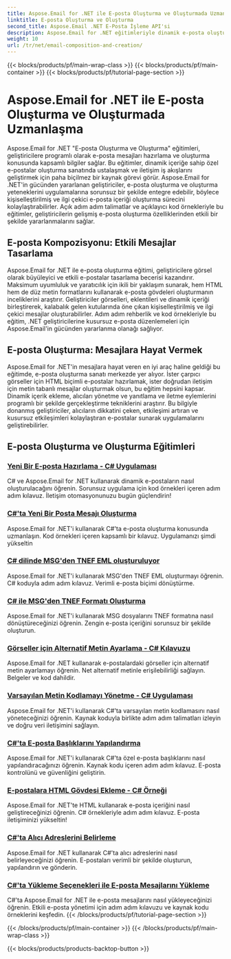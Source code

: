 ```yaml
---
title: Aspose.Email for .NET ile E-posta Oluşturma ve Oluşturmada Uzmanlaşma
linktitle: E-posta Oluşturma ve Oluşturma
second_title: Aspose.Email .NET E-Posta İşleme API'si
description: Aspose.Email for .NET eğitimleriyle dinamik e-posta oluşturmada ustalaşın. İlgi çekici e-postaları programlı bir şekilde oluşturun, içeriği kişiselleştirin, ekler ekleyin ve iletişimi geliştirin.
weight: 10
url: /tr/net/email-composition-and-creation/
---
```


{{< blocks/products/pf/main-wrap-class >}}
{{< blocks/products/pf/main-container >}}
{{< blocks/products/pf/tutorial-page-section >}}

# Aspose.Email for .NET ile E-posta Oluşturma ve Oluşturmada Uzmanlaşma


Aspose.Email for .NET "E-posta Oluşturma ve Oluşturma" eğitimleri, geliştiricilere programlı olarak e-posta mesajları hazırlama ve oluşturma konusunda kapsamlı bilgiler sağlar. Bu eğitimler, dinamik içeriğe sahip özel e-postalar oluşturma sanatında ustalaşmak ve iletişim iş akışlarını geliştirmek için paha biçilmez bir kaynak görevi görür. Aspose.Email for .NET'in gücünden yararlanan geliştiriciler, e-posta oluşturma ve oluşturma yeteneklerini uygulamalarına sorunsuz bir şekilde entegre edebilir, böylece kişiselleştirilmiş ve ilgi çekici e-posta içeriği oluşturma sürecini kolaylaştırabilirler. Açık adım adım talimatlar ve açıklayıcı kod örnekleriyle bu eğitimler, geliştiricilerin gelişmiş e-posta oluşturma özelliklerinden etkili bir şekilde yararlanmalarını sağlar.

## E-posta Kompozisyonu: Etkili Mesajlar Tasarlama

Aspose.Email for .NET ile e-posta oluşturma eğitimi, geliştiricilere görsel olarak büyüleyici ve etkili e-postalar tasarlama becerisi kazandırır. Maksimum uyumluluk ve yaratıcılık için ikili bir yaklaşım sunarak, hem HTML hem de düz metin formatlarını kullanarak e-posta gövdeleri oluşturmanın inceliklerini araştırır. Geliştiriciler görselleri, eklentileri ve dinamik içeriği birleştirerek, kalabalık gelen kutularında öne çıkan kişiselleştirilmiş ve ilgi çekici mesajlar oluşturabilirler. Adım adım rehberlik ve kod örnekleriyle bu eğitim, .NET geliştiricilerine kusursuz e-posta düzenlemeleri için Aspose.Email'in gücünden yararlanma olanağı sağlıyor.

## E-posta Oluşturma: Mesajlara Hayat Vermek

Aspose.Email for .NET'in mesajlara hayat veren en iyi araç haline geldiği bu eğitimde, e-posta oluşturma sanatı merkezde yer alıyor. İster çarpıcı görseller için HTML biçimli e-postalar hazırlamak, ister doğrudan iletişim için metin tabanlı mesajlar oluşturmak olsun, bu eğitim hepsini kapsar. Dinamik içerik ekleme, alıcıları yönetme ve yanıtlama ve iletme eylemlerini programlı bir şekilde gerçekleştirme tekniklerini araştırır. Bu bilgiyle donanmış geliştiriciler, alıcıların dikkatini çeken, etkileşimi artıran ve kusursuz etkileşimleri kolaylaştıran e-postalar sunarak uygulamalarını geliştirebilirler.

## E-posta Oluşturma ve Oluşturma Eğitimleri
### [Yeni Bir E-posta Hazırlama - C# Uygulaması](./crafting-a-fresh-email-csharp-implementation/)
C# ve Aspose.Email for .NET kullanarak dinamik e-postaların nasıl oluşturulacağını öğrenin. Sorunsuz uygulama için kod örnekleri içeren adım adım kılavuz. İletişim otomasyonunuzu bugün güçlendirin!
### [C#'ta Yeni Bir Posta Mesajı Oluşturma](./constructing-a-new-mail-message-in-csharp/)
Aspose.Email for .NET'i kullanarak C#'ta e-posta oluşturma konusunda uzmanlaşın. Kod örnekleri içeren kapsamlı bir kılavuz. Uygulamanızı şimdi yükseltin
### [C# dilinde MSG'den TNEF EML oluşturuluyor](./generating-tnef-eml-from-msg-in-csharp/)
Aspose.Email for .NET'i kullanarak MSG'den TNEF EML oluşturmayı öğrenin. C# koduyla adım adım kılavuz. Verimli e-posta biçimi dönüştürme.
### [C# ile MSG'den TNEF Formatı Oluşturma](./forming-tnef-format-from-msg-with-csharp/)
Aspose.Email for .NET'i kullanarak MSG dosyalarını TNEF formatına nasıl dönüştüreceğinizi öğrenin. Zengin e-posta içeriğini sorunsuz bir şekilde oluşturun. 
### [Görseller için Alternatif Metin Ayarlama - C# Kılavuzu](./setting-alternative-text-for-images-csharp-guide/)
 Aspose.Email for .NET kullanarak e-postalardaki görseller için alternatif metin ayarlamayı öğrenin. Net alternatif metinle erişilebilirliği sağlayın. Belgeler ve kod dahildir.
### [Varsayılan Metin Kodlamayı Yönetme - C# Uygulaması](./managing-default-text-encoding-csharp-implementation/)
Aspose.Email for .NET'i kullanarak C#'ta varsayılan metin kodlamasını nasıl yöneteceğinizi öğrenin. Kaynak koduyla birlikte adım adım talimatları izleyin ve doğru veri iletişimini sağlayın.
### [C#'ta E-posta Başlıklarını Yapılandırma](./configuring-email-headers-in-csharp/)
Aspose.Email for .NET'i kullanarak C#'ta özel e-posta başlıklarını nasıl yapılandıracağınızı öğrenin. Kaynak kodu içeren adım adım kılavuz. E-posta kontrolünü ve güvenliğini geliştirin.
### [E-postalara HTML Gövdesi Ekleme - C# Örneği](./adding-html-body-to-emails-csharp-example/)
Aspose.Email for .NET'te HTML kullanarak e-posta içeriğini nasıl geliştireceğinizi öğrenin. C# örnekleriyle adım adım kılavuz. E-posta iletişiminizi yükseltin!
### [C#'ta Alıcı Adreslerini Belirleme](./specifying-recipient-addresses-in-csharp/)
Aspose.Email for .NET kullanarak C#'ta alıcı adreslerini nasıl belirleyeceğinizi öğrenin. E-postaları verimli bir şekilde oluşturun, yapılandırın ve gönderin.
### [C#'ta Yükleme Seçenekleri ile E-posta Mesajlarını Yükleme](./loading-email-messages-with-load-options-in-csharp/)
C#'ta Aspose.Email for .NET ile e-posta mesajlarını nasıl yükleyeceğinizi öğrenin. Etkili e-posta yönetimi için adım adım kılavuzu ve kaynak kodu örneklerini keşfedin.
{{< /blocks/products/pf/tutorial-page-section >}}

{{< /blocks/products/pf/main-container >}}
{{< /blocks/products/pf/main-wrap-class >}}

{{< blocks/products/products-backtop-button >}}
